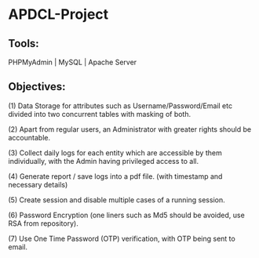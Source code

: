 # APDCL-Project

Tools:
-------
PHPMyAdmin | MySQL | Apache Server

Objectives:
-------
(1) Data Storage for attributes such as Username/Password/Email etc divided into two concurrent tables with masking of both.

(2) Apart from regular users, an Administrator with greater rights should be accountable.

(3) Collect daily logs for each entity which are accessible by them individually, with the Admin having privileged access to all.

(4) Generate report / save logs into a pdf file. (with timestamp and necessary details)

(5) Create session and disable multiple cases of a running session. 

(6) Password Encryption (one liners such as Md5 should be avoided, use RSA from repository).

(7) Use One Time Password (OTP) verification, with OTP being sent to email.
